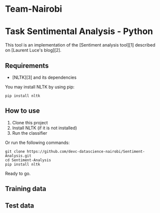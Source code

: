 # Team-Nairobi

Task Sentimental Analysis - Python
=========

This tool is an implementation of the [Sentiment analysis tool][1] 
described on [Laurent Luce's blog][2].

Requirements
------------
* [NLTK][3] and its dependencies

You may install NLTK by using pip:

    pip install nltk


How to use
----------

1. Clone this project
2. Install NLTK (if it is not installed)
3. Run the classifier

Or run the following commands:

    git clone https://github.com/devc-datascience-nairobi/Sentiment-Analysis.git
    cd Sentiment-Analysis
    pip install nltk
    
Ready to go.

Training data
-------------


Test data
---------


